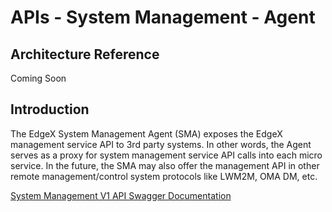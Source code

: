 # APIs - System Management - Agent

## Architecture Reference

Coming Soon

## Introduction

The EdgeX System Management Agent (SMA) exposes the EdgeX management
service API to 3rd party systems. In other words, the Agent serves as a
proxy for system management service API calls into each micro service.
In the future, the SMA may also offer the management API in other remote
management/control system protocols like LWM2M, OMA DM, etc.

[System Management V1 API Swagger Documentation](https://app.swaggerhub.com/apis-docs/EdgeXFoundry1/system-agent/)
<!-- [System Management API HTML Documentation](system-agent.html) -->
